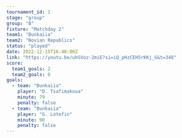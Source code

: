 ```yaml
---
tournament_id: 1
stage: "group"
group: "B"
fixture: "Matchday 2"
team1: "Bunkaiia"
team2: "Novian Republics"
status: "played"
date: 2022-12-15T16:40:00Z
link: "https://youtu.be/uhSVoz-2miE?si=iQ_pHzCEH5rKKj_G&t=348"
score:
  team1_goals: 2
  team2_goals: 0
goals:
  - team: "Bunkaiia"
    player: "D. Tsafimakoua"
    minute: 79
    penalty: false
  - team: "Bunkaiia"
    player: "G. Lotefin"
    minute: 90
    penalty: false
---
```

